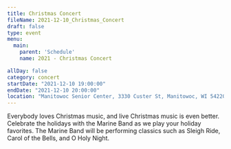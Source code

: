 ```yaml
---
title: Christmas Concert
fileName: 2021-12-10_Christmas_Concert
draft: false
type: event
menu: 
  main:
    parent: 'Schedule'
    name: 2021 - Christmas Concert

allDay: false
category: concert
startDate: "2021-12-10 19:00:00"
endDate: "2021-12-10 20:00:00"
location: "Manitowoc Senior Center, 3330 Custer St, Manitowoc, WI 54220, USA"
---
```

Everybody loves Christmas music, and live Christmas music is even better.  Celebrate the holidays with the Marine Band as we play your holiday favorites.  The Marine Band will be performing classics such as Sleigh Ride, Carol of the Bells, and O Holy Night.
